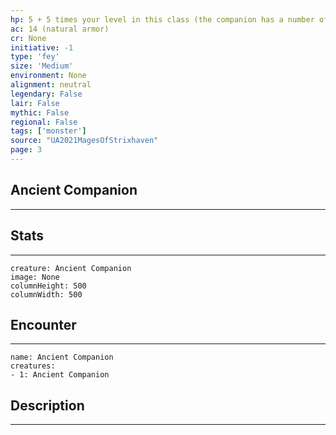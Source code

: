 ```yaml
---
hp: 5 + 5 times your level in this class (the companion has a number of Hit Dice [d8s] equal to your level in this class)
ac: 14 (natural armor)
cr: None
initiative: -1
type: 'fey'    
size: 'Medium'
environment: None
alignment: neutral
legendary: False
lair: False
mythic: False
regional: False
tags: ['monster']
source: "UA2021MagesOfStrixhaven"
page: 3
---
```


## Ancient Companion
---



## Stats
---

```statblock
creature: Ancient Companion
image: None
columnHeight: 500
columnWidth: 500
```

## Encounter
---

```encounter-table
name: Ancient Companion
creatures:
- 1: Ancient Companion
```

## Description
---




